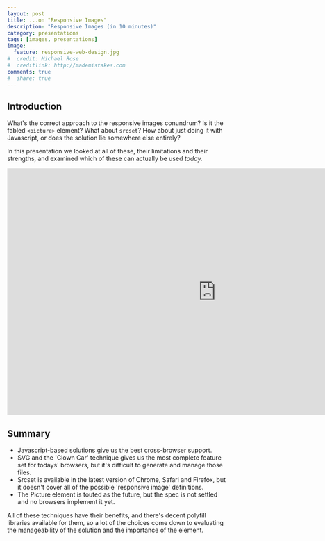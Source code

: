```yaml
---
layout: post
title: ...on "Responsive Images"
description: "Responsive Images (in 10 minutes)"
category: presentations
tags: [images, presentations]
image:
  feature: responsive-web-design.jpg
#  credit: Michael Rose
#  creditlink: http://mademistakes.com
comments: true
#  share: true
---
```

## Introduction

What's the correct approach to the responsive images conundrum? Is it the fabled `<picture>` element? What about `srcset`? How about just doing it with Javascript, or does the solution lie somewhere else entirely?

In this presentation we looked at all of these, their limitations and their strengths, and examined which of these can actually be used _today._

<div class="fluidMedia">
    <iframe src="https://docs.google.com/presentation/d/1cktnpwyXfKdPyYuvcG0LhyjqOiBl4JbCkjGlMBbonNg/embed?start=false&loop=false&delayms=3000" frameborder="0" width="960" height="569" allowfullscreen="true" mozallowfullscreen="true" webkitallowfullscreen="true"></iframe>
</div>

## Summary

- Javascript-based solutions give us the best cross-browser support.
- SVG and the 'Clown Car' technique gives us the most complete feature set for todays' browsers, but it's difficult to generate and manage those files.
- Srcset is available in the latest version of Chrome, Safari and Firefox, but it doesn't cover all of the possible 'responsive image' definitions.
- The Picture element is touted as the future, but the spec is not settled and no browsers implement it yet.

All of these techniques have their benefits, and there's decent polyfill libraries available for them, so a lot of the choices come down to evaluating the manageability of the solution and the importance of the element.